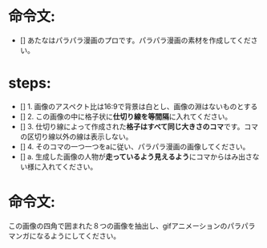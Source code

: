 # 命令文:
- [] あたなはパラパラ漫画のプロです。パラパラ漫画の素材を作成してください。

# steps:
- [] 1. 画像のアスペクト比は16:9で背景は白とし、画像の淵はないものとする
- [] 2. この画像の中に格子状に**仕切り線を等間隔**に入れてください。
- [] 3. 仕切り線によって作成された**格子はすべて同じ大きさのコマ**です。コマの区切り線以外の線は表示しない。
- [] 4. そのコマの一つ一つをaに従い、パラパラ漫画の画像してください。
- [] a. 生成した画像の人物が**走っているよう見えるよう**にコマからはみ出さない様に入れてください。

# 命令文:
この画像の四角で囲まれた８つの画像を抽出し、gifアニメーションのパラパラマンガになるようにしてください。
